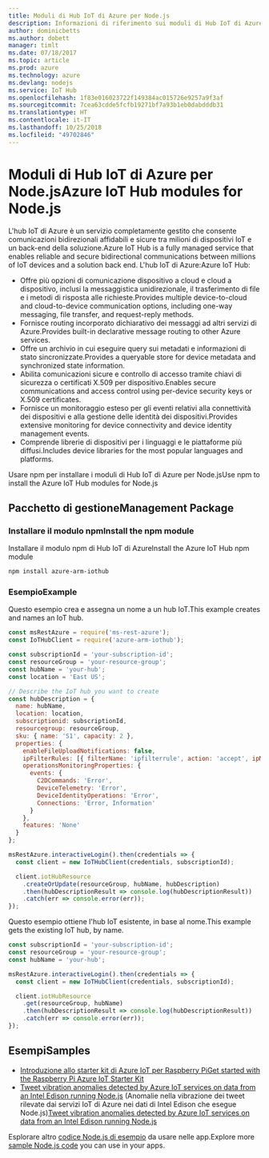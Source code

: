 ```yaml
---
title: Moduli di Hub IoT di Azure per Node.js
description: Informazioni di riferimento sui moduli di Hub IoT di Azure per Node.js
author: dominicbetts
ms.author: dobett
manager: timlt
ms.date: 07/18/2017
ms.topic: article
ms.prod: azure
ms.technology: azure
ms.devlang: nodejs
ms.service: IoT Hub
ms.openlocfilehash: 1f83e016023722f149384ac015726e9257a9f3af
ms.sourcegitcommit: 7cea63cdde5fcfb19271bf7a93b1eb0dabdddb31
ms.translationtype: HT
ms.contentlocale: it-IT
ms.lasthandoff: 10/25/2018
ms.locfileid: "49702846"
---
```

# <a name="azure-iot-hub-modules-for-nodejs"></a><span data-ttu-id="35e91-103">Moduli di Hub IoT di Azure per Node.js</span><span class="sxs-lookup"><span data-stu-id="35e91-103">Azure IoT Hub modules for Node.js</span></span>

<span data-ttu-id="35e91-104">L'hub IoT di Azure è un servizio completamente gestito che consente comunicazioni bidirezionali affidabili e sicure tra milioni di dispositivi IoT e un back-end della soluzione.</span><span class="sxs-lookup"><span data-stu-id="35e91-104">Azure IoT Hub is a fully managed service that enables reliable and secure bidirectional communications between millions of IoT devices and a solution back end.</span></span> <span data-ttu-id="35e91-105">L'hub IoT di Azure:</span><span class="sxs-lookup"><span data-stu-id="35e91-105">Azure IoT Hub:</span></span>
- <span data-ttu-id="35e91-106">Offre più opzioni di comunicazione dispositivo a cloud e cloud a dispositivo, inclusi la messaggistica unidirezionale, il trasferimento di file e i metodi di risposta alle richieste.</span><span class="sxs-lookup"><span data-stu-id="35e91-106">Provides multiple device-to-cloud and cloud-to-device communication options, including one-way messaging, file transfer, and request-reply methods.</span></span>
- <span data-ttu-id="35e91-107">Fornisce routing incorporato dichiarativo dei messaggi ad altri servizi di Azure.</span><span class="sxs-lookup"><span data-stu-id="35e91-107">Provides built-in declarative message routing to other Azure services.</span></span>
- <span data-ttu-id="35e91-108">Offre un archivio in cui eseguire query sui metadati e informazioni di stato sincronizzate.</span><span class="sxs-lookup"><span data-stu-id="35e91-108">Provides a queryable store for device metadata and synchronized state information.</span></span>
- <span data-ttu-id="35e91-109">Abilita comunicazioni sicure e controllo di accesso tramite chiavi di sicurezza o certificati X.509 per dispositivo.</span><span class="sxs-lookup"><span data-stu-id="35e91-109">Enables secure communications and access control using per-device security keys or X.509 certificates.</span></span>
- <span data-ttu-id="35e91-110">Fornisce un monitoraggio esteso per gli eventi relativi alla connettività dei dispositivi e alla gestione delle identità dei dispositivi.</span><span class="sxs-lookup"><span data-stu-id="35e91-110">Provides extensive monitoring for device connectivity and device identity management events.</span></span>
- <span data-ttu-id="35e91-111">Comprende librerie di dispositivi per i linguaggi e le piattaforme più diffusi.</span><span class="sxs-lookup"><span data-stu-id="35e91-111">Includes device libraries for the most popular languages and platforms.</span></span>

<span data-ttu-id="35e91-112">Usare npm per installare i moduli di Hub IoT di Azure per Node.js</span><span class="sxs-lookup"><span data-stu-id="35e91-112">Use npm to install the Azure IoT Hub modules for Node.js</span></span>

## <a name="management-package"></a><span data-ttu-id="35e91-113">Pacchetto di gestione</span><span class="sxs-lookup"><span data-stu-id="35e91-113">Management Package</span></span>

### <a name="install-the-npm-module"></a><span data-ttu-id="35e91-114">Installare il modulo npm</span><span class="sxs-lookup"><span data-stu-id="35e91-114">Install the npm module</span></span>

<span data-ttu-id="35e91-115">Installare il modulo npm di Hub IoT di Azure</span><span class="sxs-lookup"><span data-stu-id="35e91-115">Install the Azure IoT Hub npm module</span></span>

```bash
npm install azure-arm-iothub
```

### <a name="example"></a><span data-ttu-id="35e91-116">Esempio</span><span class="sxs-lookup"><span data-stu-id="35e91-116">Example</span></span>

<span data-ttu-id="35e91-117">Questo esempio crea e assegna un nome a un hub IoT.</span><span class="sxs-lookup"><span data-stu-id="35e91-117">This example creates and names an IoT hub.</span></span>

```javascript
const msRestAzure = require('ms-rest-azure');
const IoTHubClient = require('azure-arm-iothub');

const subscriptionId = 'your-subscription-id';
const resourceGroup = 'your-resource-group';
const hubName = 'your-hub';
const location = 'East US';

// Describe the IoT hub you want to create
const hubDescription = {
  name: hubName,
  location: location,
  subscriptionid: subscriptionId,
  resourcegroup: resourceGroup,
  sku: { name: 'S1', capacity: 2 },
  properties: {
    enableFileUploadNotifications: false,
    ipFilterRules: [{ filterName: 'ipfilterrule', action: 'accept', ipMask: '0.0.0.0/0' }],
    operationsMonitoringProperties: {
      events: {
        C2DCommands: 'Error',
        DeviceTelemetry: 'Error',
        DeviceIdentityOperations: 'Error',
        Connections: 'Error, Information'
      }
    },
    features: 'None'
  }
};

msRestAzure.interactiveLogin().then(credentials => {
  const client = new IoTHubClient(credentials, subscriptionId);

  client.iotHubResource
    .createOrUpdate(resourceGroup, hubName, hubDescription)
    .then(hubDescriptionResult => console.log(hubDescriptionResult))
    .catch(err => console.error(err));
});
```

<span data-ttu-id="35e91-118">Questo esempio ottiene l'hub IoT esistente, in base al nome.</span><span class="sxs-lookup"><span data-stu-id="35e91-118">This example gets the existing IoT hub, by name.</span></span>

```javascript
const subscriptionId = 'your-subscription-id';
const resourceGroup = 'your-resource-group';
const hubName = 'your-hub';

msRestAzure.interactiveLogin().then(credentials => {
  const client = new IoTHubClient(credentials, subscriptionId);

  client.iotHubResource
    .get(resourceGroup, hubName)
    .then(hubDescriptionResult => console.log(hubDescriptionResult))
    .catch(err => console.error(err));
});
```

## <a name="samples"></a><span data-ttu-id="35e91-119">Esempi</span><span class="sxs-lookup"><span data-stu-id="35e91-119">Samples</span></span>

- [<span data-ttu-id="35e91-120">Introduzione allo starter kit di Azure IoT per Raspberry Pi</span><span class="sxs-lookup"><span data-stu-id="35e91-120">Get started with the Raspberry Pi Azure IoT Starter Kit</span></span>](https://azure.microsoft.com/resources/samples/iot-remote-monitoring-node-raspberrypi-getstartedkit/)
- <span data-ttu-id="35e91-121">[Tweet vibration anomalies detected by Azure IoT services on data from an Intel Edison running Node.js](https://azure.microsoft.com/resources/samples/iot-hub-nodejs-intel-edison-vibration-anomaly-detection/) (Anomalie nella vibrazione dei tweet rilevate dai servizi IoT di Azure nei dati di Intel Edison che esegue Node.js)</span><span class="sxs-lookup"><span data-stu-id="35e91-121">[Tweet vibration anomalies detected by Azure IoT services on data from an Intel Edison running Node.js](https://azure.microsoft.com/resources/samples/iot-hub-nodejs-intel-edison-vibration-anomaly-detection/)</span></span>

<span data-ttu-id="35e91-122">Esplorare altro [codice Node.js di esempio](https://azure.microsoft.com/resources/samples/?platform=nodejs) da usare nelle app.</span><span class="sxs-lookup"><span data-stu-id="35e91-122">Explore more [sample Node.js code](https://azure.microsoft.com/resources/samples/?platform=nodejs) you can use in your apps.</span></span>
